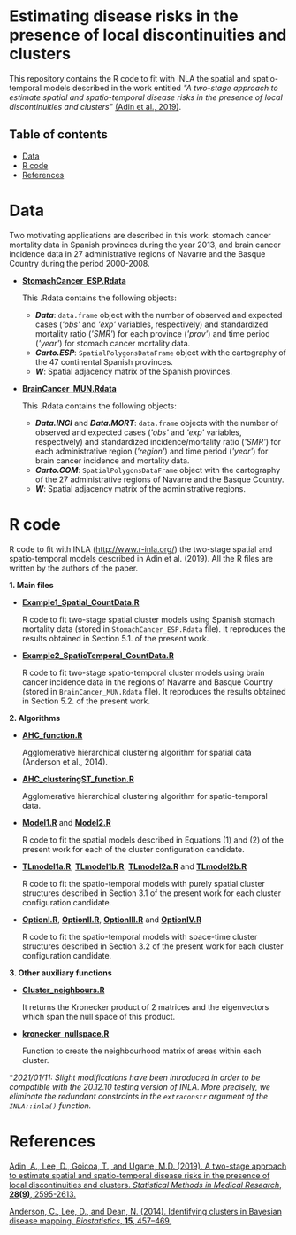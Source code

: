 # Estimating disease risks in the presence of local discontinuities and clusters
This repository contains the R code to fit with INLA the spatial and spatio-temporal models described in the work entitled _"A two-stage approach to estimate spatial and spatio-temporal disease risks in the presence of local discontinuities and clusters"_ [(Adin et al., 2019)](https://doi.org/10.1177/0962280218767975).


## Table of contents

- [Data](#Data)
- [R code](#R-code)
- [References](#References)


# Data
Two motivating applications are described in this work: stomach cancer mortality data in Spanish provinces during the year 2013, and brain cancer incidence data in 27 administrative regions of Navarre and
the Basque Country during the period 2000-2008.

- [**StomachCancer_ESP.Rdata**](https://github.com/spatialstatisticsupna/Discontinuities_and_Clusters_article/blob/master/data/StomachCancer_ESP.Rdata)
  
  This .Rdata contains the following objects:
	- **_Data_**: `data.frame` object with the number of observed and expected cases (_'obs'_ and _'exp'_ variables, respectively) and standardized mortality ratio (_'SMR'_) for each province (_'prov'_) and time period (_'year'_) for stomach cancer mortality data.
	- **_Carto.ESP_**: `SpatialPolygonsDataFrame` object with the cartography of the 47 continental Spanish provinces.
	- **_W_**: Spatial adjacency matrix of the Spanish provinces.


- [**BrainCancer_MUN.Rdata**](https://github.com/spatialstatisticsupna/Discontinuities_and_Clusters_article/blob/master/data/BrainCancer_MUN.Rdata)
  
  This .Rdata contains the following objects:
	- **_Data.INCI_** and **_Data.MORT_**: `data.frame` objects with the number of observed and expected cases (_'obs'_ and _'exp'_ variables, respectively) and standardized incidence/mortality ratio (_'SMR'_) for each administrative region (_'region'_) and time period (_'year'_) for brain cancer incidence and mortality data.
	- **_Carto.COM_**: `SpatialPolygonsDataFrame` object with the cartography of the 27 administrative regions of Navarre and the Basque Country.
	- **_W_**: Spatial adjacency matrix of the administrative regions.


# R code
R code to fit with INLA (http://www.r-inla.org/) the two-stage spatial and spatio-temporal models described in Adin et al. (2019). All the R files are written by the authors of the paper.

**1. Main files**

- [**Example1_Spatial_CountData.R**](https://github.com/spatialstatisticsupna/Discontinuities_and_Clusters_article/blob/master/R/Example1_Spatial_CountData.R)

  R code to fit two-stage spatial cluster models using Spanish stomach mortality data (stored in `StomachCancer_ESP.Rdata` file). It reproduces the results obtained in Section 5.1. of the present work.
  
- [**Example2_SpatioTemporal_CountData.R**](https://github.com/spatialstatisticsupna/Discontinuities_and_Clusters_article/blob/master/R/Example2_SpatioTemporal_CountData.R)

  R code to fit two-stage spatio-temporal cluster models using brain cancer incidence data in the regions of Navarre and Basque Country (stored in `BrainCancer_MUN.Rdata` file). It reproduces the results obtained in Section 5.2. of the present work.
  
**2. Algorithms**

- [**AHC_function.R**](https://github.com/spatialstatisticsupna/Discontinuities_and_Clusters_article/blob/master/R/AHC_function.R)

  Agglomerative hierarchical clustering algorithm for spatial data (Anderson et al., 2014).

- [**AHC_clusteringST_function.R**](https://github.com/spatialstatisticsupna/Discontinuities_and_Clusters_article/blob/master/R/AHC_clusteringST_function.R)

  Agglomerative hierarchical clustering algorithm for spatio-temporal data.

- [**Model1.R**](https://github.com/spatialstatisticsupna/Discontinuities_and_Clusters_article/blob/master/R/Model1.R) and [**Model2.R**](https://github.com/spatialstatisticsupna/Discontinuities_and_Clusters_article/blob/master/R/Model2.R)

  R code to fit the spatial models described in Equations (1) and (2) of the present work for each of the cluster configuration candidate.
  
 - [**TLmodel1a.R**](https://github.com/spatialstatisticsupna/Discontinuities_and_Clusters_article/blob/master/R/TLmodel1a.R), [**TLmodel1b.R**](https://github.com/spatialstatisticsupna/Discontinuities_and_Clusters_article/blob/master/R/TLmodel1b.R), [**TLmodel2a.R**](https://github.com/spatialstatisticsupna/Discontinuities_and_Clusters_article/blob/master/R/TLmodel2a.R) and  [**TLmodel2b.R**](https://github.com/spatialstatisticsupna/Discontinuities_and_Clusters_article/blob/master/R/TLmodel2b.R)
 
   R code to fit the spatio-temporal models with purely spatial cluster structures described in Section 3.1 of the present work for each cluster configuration candidate.
  
 - [**OptionI.R**](https://github.com/spatialstatisticsupna/Discontinuities_and_Clusters_article/blob/master/R/OptionI.R), [**OptionII.R**](https://github.com/spatialstatisticsupna/Discontinuities_and_Clusters_article/blob/master/R/OptionII.R), [**OptionIII.R**](https://github.com/spatialstatisticsupna/Discontinuities_and_Clusters_article/blob/master/R/OptionIII.R) and [**OptionIV.R**](https://github.com/spatialstatisticsupna/Discontinuities_and_Clusters_article/blob/master/R/OptionIV.R)
 
   R code to fit the spatio-temporal models with space-time cluster structures described in Section 3.2 of the present work for each cluster configuration candidate.
  
  
**3. Other auxiliary functions**

- [**Cluster_neighbours.R**](https://github.com/spatialstatisticsupna/Discontinuities_and_Clusters_article/blob/master/R/Cluster_neighbours.R)

  It returns the Kronecker product of 2 matrices and the eigenvectors which span the null space of this product.

- [**kronecker_nullspace.R**](https://github.com/spatialstatisticsupna/Discontinuities_and_Clusters_article/blob/master/R/kronecker_nullspace.R)

  Function to create the neighbourhood matrix of areas within each cluster.


*_2021/01/11: Slight modifications have been introduced in order to be compatible with the 20.12.10 testing version of INLA. More precisely, we eliminate the redundant constraints in the `extraconstr` argument of the `INLA::inla()` function._


# References
[Adin, A., Lee, D., Goicoa, T., and Ugarte, M.D. (2019). A two-stage approach to estimate spatial and spatio-temporal disease risks in the presence of local discontinuities and clusters. _Statistical Methods in Medical Research_, __28(9)__, 2595-2613.](https://doi.org/10.1177/0962280218767975)

[Anderson, C., Lee, D., and Dean, N. (2014). Identifying clusters in Bayesian disease mapping. _Biostatistics_, __15__, 457–469.](https://doi.org/10.1093/biostatistics/kxu005)
